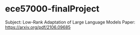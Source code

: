 # ece57000-finalProject

Subject: Low-Rank Adaptation of Large Language Models
Paper: https://arxiv.org/pdf/2106.09685
